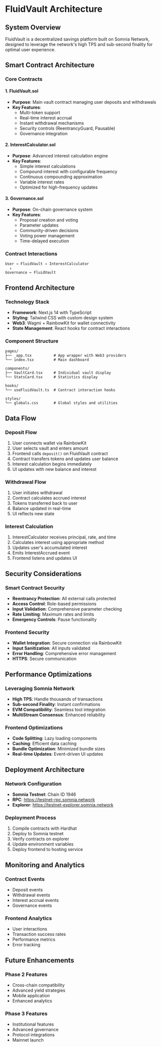 # FluidVault Architecture

## System Overview

FluidVault is a decentralized savings platform built on Somnia Network, designed to leverage the network's high TPS and sub-second finality for optimal user experience.

## Smart Contract Architecture

### Core Contracts

#### 1. FluidVault.sol
- **Purpose**: Main vault contract managing user deposits and withdrawals
- **Key Features**:
  - Multi-token support
  - Real-time interest accrual
  - Instant withdrawal mechanisms
  - Security controls (ReentrancyGuard, Pausable)
  - Governance integration

#### 2. InterestCalculator.sol
- **Purpose**: Advanced interest calculation engine
- **Key Features**:
  - Simple interest calculations
  - Compound interest with configurable frequency
  - Continuous compounding approximation
  - Variable interest rates
  - Optimized for high-frequency updates

#### 3. Governance.sol
- **Purpose**: On-chain governance system
- **Key Features**:
  - Proposal creation and voting
  - Parameter updates
  - Community-driven decisions
  - Voting power management
  - Time-delayed execution

### Contract Interactions

```
User → FluidVault → InterestCalculator
  ↓
Governance ← FluidVault
```

## Frontend Architecture

### Technology Stack
- **Framework**: Next.js 14 with TypeScript
- **Styling**: Tailwind CSS with custom design system
- **Web3**: Wagmi + RainbowKit for wallet connectivity
- **State Management**: React hooks for contract interactions

### Component Structure

```
pages/
├── _app.tsx          # App wrapper with Web3 providers
└── index.tsx         # Main dashboard

components/
├── VaultCard.tsx     # Individual vault display
└── StatsCard.tsx     # Statistics display

hooks/
└── useFluidVault.ts  # Contract interaction hooks

styles/
└── globals.css       # Global styles and utilities
```

## Data Flow

### Deposit Flow
1. User connects wallet via RainbowKit
2. User selects vault and enters amount
3. Frontend calls `deposit()` on FluidVault contract
4. Contract transfers tokens and updates user balance
5. Interest calculation begins immediately
6. UI updates with new balance and interest

### Withdrawal Flow
1. User initiates withdrawal
2. Contract calculates accrued interest
3. Tokens transferred back to user
4. Balance updated in real-time
5. UI reflects new state

### Interest Calculation
1. InterestCalculator receives principal, rate, and time
2. Calculates interest using appropriate method
3. Updates user's accumulated interest
4. Emits InterestAccrued event
5. Frontend listens and updates UI

## Security Considerations

### Smart Contract Security
- **Reentrancy Protection**: All external calls protected
- **Access Control**: Role-based permissions
- **Input Validation**: Comprehensive parameter checking
- **Rate Limiting**: Maximum rates and limits
- **Emergency Controls**: Pause functionality

### Frontend Security
- **Wallet Integration**: Secure connection via RainbowKit
- **Input Sanitization**: All inputs validated
- **Error Handling**: Comprehensive error management
- **HTTPS**: Secure communication

## Performance Optimizations

### Leveraging Somnia Network
- **High TPS**: Handle thousands of transactions
- **Sub-second Finality**: Instant confirmations
- **EVM Compatibility**: Seamless tool integration
- **MultiStream Consensus**: Enhanced reliability

### Frontend Optimizations
- **Code Splitting**: Lazy loading components
- **Caching**: Efficient data caching
- **Bundle Optimization**: Minimized bundle sizes
- **Real-time Updates**: Event-driven UI updates

## Deployment Architecture

### Network Configuration
- **Somnia Testnet**: Chain ID 1946
- **RPC**: https://testnet-rpc.somnia.network
- **Explorer**: https://testnet-explorer.somnia.network

### Deployment Process
1. Compile contracts with Hardhat
2. Deploy to Somnia testnet
3. Verify contracts on explorer
4. Update environment variables
5. Deploy frontend to hosting service

## Monitoring and Analytics

### Contract Events
- Deposit events
- Withdrawal events
- Interest accrual events
- Governance events

### Frontend Analytics
- User interactions
- Transaction success rates
- Performance metrics
- Error tracking

## Future Enhancements

### Phase 2 Features
- Cross-chain compatibility
- Advanced yield strategies
- Mobile application
- Enhanced analytics

### Phase 3 Features
- Institutional features
- Advanced governance
- Protocol integrations
- Mainnet launch
